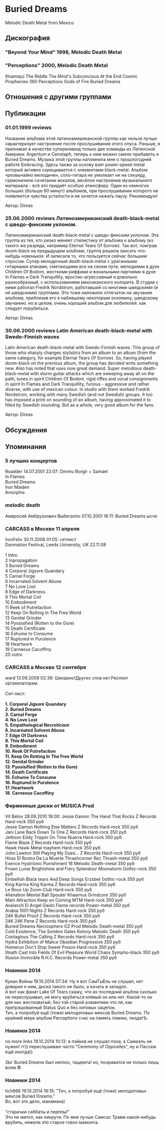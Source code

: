 # Buried Dreams

Melodic Death Metal from Mexico

## Дискография

### "Beyond Your Mind" 1998, Melodic Death Metal



### "Perceptions" 2000, Melodic Death Metal

Illnamiqui 
The Riddle 
The Mind's Subconcious 
At the End 
Cosmic Prophecies 
360 
Perceptions 
Gods of Fire 
Buried Dreams 



## Отношения с другими группами


## Публикации

### 01.01.1999 reviews 

<p>Название альбома этой латиноамериканской группы как нельзя лучше характеризует настроение после прослушивания этого опуса. Раньше, я признавал в качестве суперкоманд только две команды из Латинской Америки: Argentum и Cenotaph, теперь к ним можно смело прибавить и Buried Dreams. Музыка этой группы напомнила мне о прошлогодней работе Embracing. Здесь также за основу взят power-speed metal который активно скрещивается с элементами black-metal. Альбом чрезвычайно мелодичен, соло-гитара не умолкает ни на секунду, гармоничное сочетание вокалов, весёлое настроение музыкального материала - всё это придаёт особую атмосферу. Один из немногих больших (больше 60 минут) альбомов, при прослушивании которого не появляется чувства усталости и не хочется нажать паузу. Рекомендую!</p>

Автор: Dimas

### 25.06.2000 reviews Латиноамериканский death-black-metal с шведо-финским уклоном.

<p>Латиноамериканский death-black-metal с шведо-финским уклоном. Эта группа из тех, кто резко меняет стилистику от альбома к альбому (из такого же разряда, например Eternal Tears Of Sorrow). Так вот, поиграв doom-black на предыдущем альбоме, группа решила заисать что-нибудь новенькое. И записала то, что пользуется сейчас большим спросом. Супер мелодичный death-black-metal с ураганными гитарными атаками, сметающими все на своем пути, мелодиями в духе Children Of Bodom, жесткими риффами и вокальными партиями в духе In Flames и Dark Tranquillity, яростно-агрессивный и довольно разнообразный, с использованием мексиканского колорита. В студии с ними работал Fredrik Nordstrom, работавший со многими шведскими (и не шведскими) группами. Это тоже наложило отпечаток на звучание альбома, приблизив его к набившему некоторым оскомину, шведскому звучанию. но в целом, очень хороший альбом для любителей. как следует порубиться.</p>

Автор: Dimas

### 30.06.2000 reviews Latin American death-black-metal with Swedo-Finnish waves

<p>Latin American death-black-metal with Swedo-Finnish waves. This group of those who sharply changes stylistics from an album to an album (from the same category, for example Eternal Tears Of Sorrow). So, having played doom-black on the previous album, the group has decided write something new. Also has noted that uses now great demand. Super melodious death-black-metal with storm guitar attacks which are sweeping away all on the path, tunes in spirit Children Of Bodom, rigid riffes and vocal consignments in spirit In Flames and Dark Tranquillity, furious - aggressive and rather diverse, with use of mexican colour. In studio with them worked Fredrik Nordstrom, working with many Swedish (and not Swedish) groups. It too has imposed a print on sounding of an album, having approximated it to filled by Swedish sounding. But as a whole, very good album for the fans.</p>

Автор: Dimas


## Обсуждения


## Упоминания

### 5 лучших концертов

Roadder 14.07.2001 22:07:
Dimmu Borgir + Samael<BR>In Flames<BR>Buried Dreams<BR>Iron Maiden<BR>Amorphis

### melodic death

Амвросий Амбруазович Выбегалло 07.10.2001 16:11:
Buried Dreams ысчо

### CARCASS в Москве 11 апреля

IronFelix 30.11.2008 01:05:
сетлист <BR>Damnation Festival, Leeds University, UK 22.11.08<BR><BR>1 Intro<BR>2 Inpropagation<BR>3 Buried Dreams<BR>4 Corporal Jigsore Quandary<BR>5 Carnal Forge<BR>6 Incarnated Solvent Abuse<BR>7 No Love Lost<BR>8 Edge of Darkness<BR>9 This Mortal Coil<BR>10 Embodiment<BR>11 Reek of Putrefaction<BR>12 Keep On Rotting In The Free World<BR>13 Genital Grinder<BR>14 Pyosisified (Rotten to the Gore)<BR>15 Death Certificate<BR>16 Exhume to Consume<BR>17 Ruptured in Purulence<BR>18 Heartwork<BR>19 Carneous Cacoffiny<BR>20 outro<BR>

### CARCASS в Москве 12 сентября

ward 13.09.2009 02:39:
Шикарно!Других слов нет.Респект организаторам.<BR><BR>Сет-лист:<BR><BR><B>1. Corporal Jigsore Quandary<BR>2. Buried Dreams<BR>3. Carnal Forge<BR>4. No Love Lost<BR>5. Empathological Necroticism<BR>6. Incarnated Solvent Abuse <BR>7. Edge Of Darkness <BR>8. This Mortal Coil<BR>9. Embodiment <BR>10. Reek Of Putrefaction<BR>11. Keep On Rotting In The Free World<BR>12. Genital Grinder<BR>13. Pyosisified (Rotten to the Gore)<BR>14. Death Certificate <BR>15. Exhume To Consume<BR>16. Ruptured In Purulence <BR>17. Heartwork<BR>18. Carneous Cacoffiny </B>

### Фирменные диски от MUSICA Prod

Vit Belov 28.09.2010 18:00:
Jesse Damon	The Hand That Rocks	Z Records	Hard-rock	350 руб<BR>Jesse Damon	Nothing Else Matters	Z Records	Hard-rock	350 руб<BR>Jani Lane	Back Down To One	Z Records	Hard-rock	350 руб<BR>Jettison Eddy	Trippin On Time	Nuerra	Hard-rock	350 руб<BR>Flame	Blaze	Z Records	Hard-rock	350 руб<BR>Hawk	Hawk	Metal mayhem	Hard-rock	350 руб<BR>John Lawton	Still Playing My Dues…	Z Records	Hard-rock	350 руб<BR>Hirax	El Rostro De La Muerte	Thrashcorner Rec	Thrash-metal	350 руб<BR>Exence	Hystrionic	Punishment 18	Melodic Death-metal	350 руб<BR>Frown	Lunar Brightshine and Fiery Splendour	Moonstorm	Gothic-rock	350 руб<BR>Embellish	Black tears And Deep Songs	Erzsbet	Gothic-rock	350 руб<BR>King Karma	King Karma	Z Records	Hard-rock	350 руб<BR>Le Roux	Up	Zoom Club	Hard-rock	350 руб<BR>Alienation Mental	Ball Spouter	Khaarnus	Grindcore	350 руб<BR>Main Attraction	Keep on Coming	MTM	Hard-rock	350 руб<BR>Avalanch	El Angel Gaido	Flame records	Power-metal	350 руб<BR>Arabia	1001 Nights	Z Records	Hard-rock	350 руб<BR>24K	Bullet Proof	Z Records	Hard-rock	350 руб<BR>24K	24K Pene	Z Records	Hard-rock	350 руб<BR>Buried Dreams	Necrosphere	OZ Prod	Melodic Death-metal	350 руб<BR>Cold Existence, The	Sombre Gates	Kolony	Melodic Death	350 руб<BR>Contagious	The Calling	Z Records	Hard-rock	350 руб<BR>Hydra	Exhibition of Malice	Obsidian	Progressive	350 руб<BR>Homerun	Don't Stop	Sweet Poison	Hard-rock	350 руб<BR>Illnath	Cast Into Fields Of Evil Pleasure	World Chaos	Sympho-black	350 руб<BR>Illusion	Invincible	R.H.C. Records	Power-metal	350 руб<BR>

### Новинки 2014

Кукан Войны 19.10.2014 07:34:
Ну я вот СамТыЕль не слушал, нет доверия к ним, диска такого не было, а качать в западло.<BR>А вот как фанат Lake Of Tears скажу, что их последний альбом сколько не переслушивал, не могу врубиться клёвый он или нет. Какой-то он для них жестковатый, без той старой романтики что ля, как притрэшованный Status Quo и без хитовых зацепок. <BR>Тич, а попробуй ещё (тоже) мелодэтовых мексов Buried Dreams. По крайней мере альбом Perceptions счас на память помню, пиздатЪ.

### Новинки 2014

no more links 19.10.2014 10:12:
я лэйков не слушал пока, а Самаэль не нужен! гг)) переслушиваю часто "Ceremony of Opposites", ну и Пассаж ещё иногда))<BR><BR>ЗЫ: Buried Dreams был неплох, тащемта! но, понравится не только лишь всем &copy;

### Новинки 2014

tich666 19.10.2014 16:15:
"Тич, а попробуй ещё (тоже) мелодэтовых мексов Buried Dreams."<BR>Во, вот это дело, манамана) <BR><BR>"старички саббаты и перплы!"<BR>Это не митол, как никрути. По мне лучше Самсас Травм какой-нибудь врубить, нежели это старое говно мамонта.

